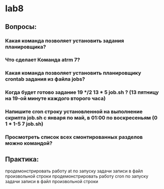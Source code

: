 # lab8

## Вопросы:
### Какая команда позволяет установить задания планировщика?
### Что сделает Команда atrm 7?
### Какая команда позволяет установить планировщику crontab задания из файла jobs?
### Когда будет готово задание 19 */2 13 * 5 job.sh ? (13 пятницу на 19-ой минуте каждого второго часа)
### Напишите cron строку установленной на выполнение скрипта job.sh с января по май, в 01:00 по воскресеньям  (0 1 * 1-5 7 job.sh)
### Просмотреть список всех смонтированных разделов можно командой?

## Практика:
продемонстрировать работу at по запуску задачи записи в файл произвольной строки
продемонстрировать работу cron по запуску задачи записи в файл произвольной строки
